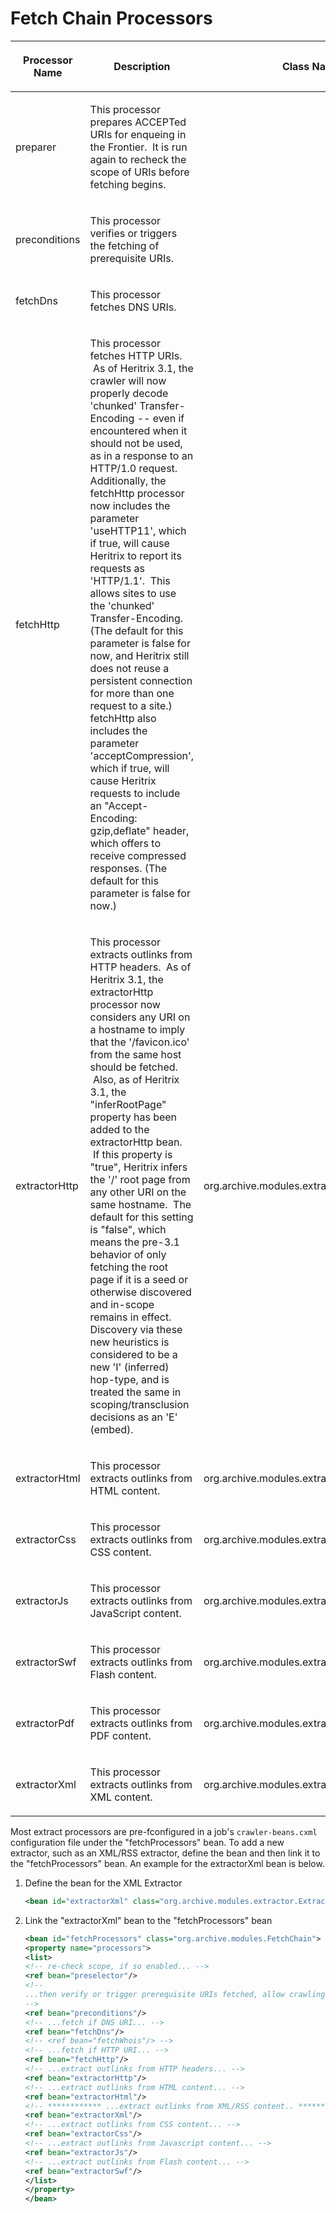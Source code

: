 # Fetch Chain Processors

<table>
<colgroup>
<col style="width: 33%" />
<col style="width: 33%" />
<col style="width: 33%" />
</colgroup>
<thead>
<tr class="header">
<th><p>Processor Name<br />
</p></th>
<th><p>Description<br />
</p></th>
<th><p>Class Name</p></th>
</tr>
</thead>
<tbody>
<tr class="odd">
<td><p>preparer<br />
</p></td>
<td><p>This processor prepares ACCEPTed URIs for enqueing in the Frontier.  It is run again to recheck the scope of URIs before fetching begins.<br />
</p></td>
<td><p> </p></td>
</tr>
<tr class="even">
<td><p>preconditions<br />
</p></td>
<td><p>This processor verifies or triggers the fetching of prerequisite URIs.<br />
</p></td>
<td><p> </p></td>
</tr>
<tr class="odd">
<td><p>fetchDns<br />
</p></td>
<td><p>This processor fetches DNS URIs.<br />
</p></td>
<td><p> </p></td>
</tr>
<tr class="even">
<td><p>fetchHttp<br />
</p></td>
<td><p>This processor fetches HTTP URIs.  As of Heritrix 3.1, the crawler will now properly decode 'chunked' Transfer-Encoding -- even if encountered when it should not be used, as in a response to an HTTP/1.0 request. Additionally, the fetchHttp processor now includes the parameter 'useHTTP11', which if true, will cause Heritrix to report its requests as 'HTTP/1.1'.  This allows sites to use the 'chunked' Transfer-Encoding. (The default for this parameter is false for now, and Heritrix still does not reuse a persistent connection for more than one request to a site.)<br />
fetchHttp also includes the parameter 'acceptCompression', which if true, will cause Heritrix requests to include an &quot;Accept-Encoding: gzip,deflate&quot; header, which offers to receive compressed responses. (The default for this parameter is false for now.)</p></td>
<td><p> </p></td>
</tr>
<tr class="odd">
<td><p>extractorHttp<br />
</p></td>
<td><p>This processor extracts outlinks from HTTP headers.  As of Heritrix 3.1, the extractorHttp processor now considers any URI on a hostname to imply that the '/favicon.ico' from the same host should be fetched.  Also, as of Heritrix 3.1, the &quot;inferRootPage&quot; property has been added to the extractorHttp bean.  If this property is &quot;true&quot;, Heritrix infers the '/' root page from any other URI on the same hostname.  The default for this setting is &quot;false&quot;, which means the pre-3.1 behavior of only fetching the root page if it is a seed or otherwise discovered and in-scope remains in effect. Discovery via these new heuristics is considered to be a new 'I' (inferred) hop-type, and is treated the same in scoping/transclusion decisions as an 'E' (embed).<br />
</p></td>
<td><p>org.archive.modules.extractor.ExtractorHTTP</p></td>
</tr>
<tr class="even">
<td><p>extractorHtml<br />
</p></td>
<td><p>This processor extracts outlinks from HTML content.<br />
</p></td>
<td><p>org.archive.modules.extractor.ExtractorHTML</p></td>
</tr>
<tr class="odd">
<td><p>extractorCss<br />
</p></td>
<td><p>This processor extracts outlinks from CSS content.<br />
</p></td>
<td><p>org.archive.modules.extractor.ExtractorCSS</p></td>
</tr>
<tr class="even">
<td><p>extractorJs<br />
</p></td>
<td><p>This processor extracts outlinks from JavaScript content.<br />
</p></td>
<td><p>org.archive.modules.extractor.ExtractorJs</p></td>
</tr>
<tr class="odd">
<td><p>extractorSwf<br />
</p></td>
<td><p>This processor extracts outlinks from Flash content.</p></td>
<td><p>org.archive.modules.extractor.ExtractorSWF</p></td>
</tr>
<tr class="even">
<td><p>extractorPdf</p></td>
<td><p>This processor extracts outlinks from PDF content.</p></td>
<td><p>org.archive.modules.extractor.ExtractorPDF</p></td>
</tr>
<tr class="odd">
<td><p>extractorXml</p></td>
<td><p>This processor extracts outlinks from XML content.</p></td>
<td><p>org.archive.modules.extractor.ExtractorXML</p></td>
</tr>
</tbody>
</table>

Most extract processors are pre-fconfigured in a job's
`crawler-beans.cxml` configuration file under the "fetchProcessors"
bean. To add a new extractor, such as an XML/RSS extractor, define the
bean and then link it to the "fetchProcessors" bean. An example for the
extractorXml bean is below.

1.  Define the bean for the XML Extractor
    ``` xml
    <bean id="extractorXml" class="org.archive.modules.extractor.ExtractorXML"></bean>
    ```

2.  Link the "extractorXml" bean to the "fetchProcessors" bean
    ``` xml
    <bean id="fetchProcessors" class="org.archive.modules.FetchChain">
    <property name="processors">
    <list>
    <!-- re-check scope, if so enabled... -->
    <ref bean="preselector"/>
    <!--
    ...then verify or trigger prerequisite URIs fetched, allow crawling...
    -->
    <ref bean="preconditions"/>
    <!-- ...fetch if DNS URI... -->
    <ref bean="fetchDns"/>
    <!-- <ref bean="fetchWhois"/> -->
    <!-- ...fetch if HTTP URI... -->
    <ref bean="fetchHttp"/>
    <!-- ...extract outlinks from HTTP headers... -->
    <ref bean="extractorHttp"/>
    <!-- ...extract outlinks from HTML content... -->
    <ref bean="extractorHtml"/>
    <!-- ************ ...extract outlinks from XML/RSS content.. ********** -->
    <ref bean="extractorXml"/>
    <!-- ...extract outlinks from CSS content... -->
    <ref bean="extractorCss"/>
    <!-- ...extract outlinks from Javascript content... -->
    <ref bean="extractorJs"/>
    <!-- ...extract outlinks from Flash content... -->
    <ref bean="extractorSwf"/>
    </list>
    </property>
    </bean>
    ```
